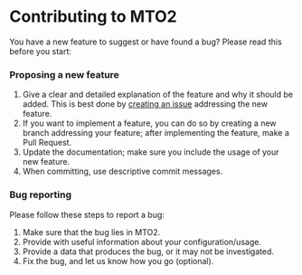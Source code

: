# Contributing to MTO2

You have a new feature to suggest or have found a bug? Please read this before you start:

### Proposing a new feature

1. Give a clear and detailed explanation of the feature and why it should be added. This is best done by [creating an issue](https://github.com/m-faezi/MTO2/issues) addressing the new feature.
2. If you want to implement a feature, you can do so by creating a new branch addressing your feature; after implementing the feature, make a Pull Request.
3. Update the documentation; make sure you include the usage of your new feature.
4. When committing, use descriptive commit messages.

### Bug reporting

Please follow these steps to report a bug:
1. Make sure that the bug lies in MTO2.
2. Provide with useful information about your configuration/usage.
3. Provide a data that produces the bug, or it may not be investigated.
4. Fix the bug, and let us know how you go (optional).

